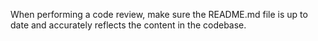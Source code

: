 When performing a code review, make sure the README.md file is up to date and accurately reflects the content in the codebase.
